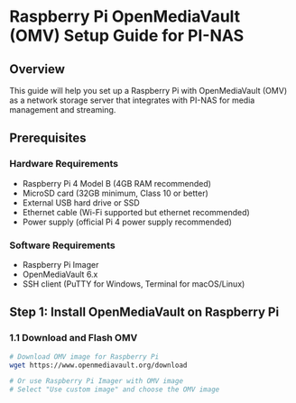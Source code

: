 # Raspberry Pi OpenMediaVault (OMV) Setup Guide for PI-NAS

## Overview
This guide will help you set up a Raspberry Pi with OpenMediaVault (OMV) as a network storage server that integrates with PI-NAS for media management and streaming.

## Prerequisites

### Hardware Requirements
- Raspberry Pi 4 Model B (4GB RAM recommended)
- MicroSD card (32GB minimum, Class 10 or better)
- External USB hard drive or SSD
- Ethernet cable (Wi-Fi supported but ethernet recommended)
- Power supply (official Pi 4 power supply recommended)

### Software Requirements
- Raspberry Pi Imager
- OpenMediaVault 6.x
- SSH client (PuTTY for Windows, Terminal for macOS/Linux)

## Step 1: Install OpenMediaVault on Raspberry Pi

### 1.1 Download and Flash OMV
```bash
# Download OMV image for Raspberry Pi
wget https://www.openmediavault.org/download

# Or use Raspberry Pi Imager with OMV image
# Select "Use custom image" and choose the OMV image
